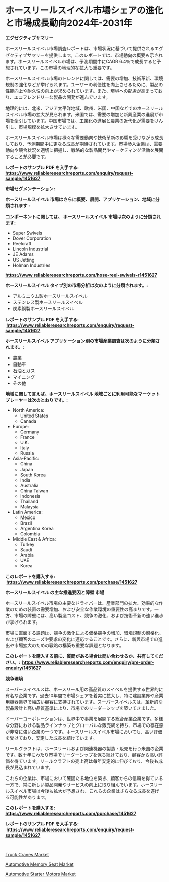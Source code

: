 <p><h1>ホースリールスイベル市場シェアの進化と市場成長動向2024年-2031年</h1></p><p><strong>エグゼクティブサマリー</strong></p>
<p><p>ホースリールスイベル市場調査レポートは、市場状況に基づいて提供されるエグゼクティブサマリーを提供します。このレポートでは、市場動向の概要も示されます。ホースリールスイベル市場は、予測期間中にCAGR 6.4％で成長すると予想されています。この市場の地理的な拡大も重要です。</p><p>ホースリールスイベル市場のトレンドに関しては、需要の増加、技術革新、環境規制の強化などが挙げられます。ユーザーの利便性を向上させるために、製品の性能向上や耐久性の向上が求められています。また、環境への配慮が高まっており、エコフレンドリーな製品の開発が進んでいます。</p><p>地理的には、北米、アジア太平洋地域、欧州、米国、中国などでのホースリールスイベル市場の拡大が見られます。米国では、需要の増加と新興産業の進展が市場を牽引しています。中国市場では、工業化の進展と農業の近代化が需要をけん引し、市場規模を拡大させています。</p><p>ホースリールスイベル市場は様々な需要動向や技術革新の影響を受けながら成長しており、予測期間中に更なる成長が期待されています。市場参入企業は、需要動向や競合状況を適切に把握し、戦略的な製品開発やマーケティング活動を展開することが必要です。</p></p>
<p><strong>レポートのサンプル PDF を入手する: <a href="https://www.reliableresearchreports.com/enquiry/request-sample/1451627">https://www.reliableresearchreports.com/enquiry/request-sample/1451627</a></strong></p>
<p><strong>市場セグメンテーション:</strong></p>
<p><strong> ホースリールスイベル 市場はさらに概要、展開、アプリケーション、地域に分類されます :</strong></p>
<p><strong>コンポーネントに関しては、 ホースリールスイベル 市場は次のように分類されます: &nbsp;</strong></p>
<p><ul><li>Super Swivels</li><li>Dover Corporation</li><li>Reelcraft</li><li>Lincoln Industrial</li><li>JE Adams</li><li>US Jetting</li><li>Holman Industries</li></ul></p>
<p><strong><a href="https://www.reliableresearchreports.com/hose-reel-swivels-r1451627">https://www.reliableresearchreports.com/hose-reel-swivels-r1451627</a></strong></p>
<p><strong> ホースリールスイベル タイプ別の市場分析は次のように分類されます。:</strong></p>
<p><ul><li>アルミニウム製ホースリールスイベル</li><li>ステンレス製ホースリールスイベル</li><li>炭素鋼製ホースリールスイベル</li></ul></p>
<p><strong>レポートのサンプル PDF を入手する: &nbsp;<a href="https://www.reliableresearchreports.com/enquiry/request-sample/1451627">https://www.reliableresearchreports.com/enquiry/request-sample/1451627</a></strong></p>
<p><strong> ホースリールスイベル アプリケーション別の市場産業調査は次のように分類されます。:</strong></p>
<p><ul><li>農業</li><li>自動車</li><li>石油とガス</li><li>マイニング</li><li>その他</li></ul></p>
<p><strong>地域に関して言えば、ホースリールスイベル 地域ごとに利用可能なマーケットプレーヤーは次のとおりです。:</strong></p>
<p><ul>
    <li>
        North America:
        <ul>
            <li>United States</li>
            <li>Canada</li>
        </ul>
    </li>
    <li>
        Europe:
        <ul>
            <li>Germany</li>
            <li>France</li>
            <li>U.K.</li>
            <li>Italy</li>
            <li>Russia</li>
        </ul>
    </li>
    <li>
        Asia-Pacific:
        <ul>
            <li>China</li>
            <li>Japan</li>
            <li>South Korea</li>
            <li>India</li>
            <li>Australia</li>
            <li>China Taiwan</li>
            <li>Indonesia</li>
            <li>Thailand</li>
            <li>Malaysia</li>
        </ul>
    </li>
    <li>
        Latin America:
        <ul>
            <li>Mexico</li>
            <li>Brazil</li>
            <li>Argentina Korea</li>
            <li>Colombia</li>
        </ul>
    </li>
    <li>
        Middle East & Africa:
        <ul>
            <li>Turkey</li>
            <li>Saudi</li>
            <li>Arabia</li>
            <li>UAE</li>
            <li>Korea</li>
        </ul>
    </li>
    </ul></p>
<p><strong>このレポートを購入する: &nbsp;<a href="https://www.reliableresearchreports.com/purchase/1451627">https://www.reliableresearchreports.com/purchase/1451627</a></strong></p>
<p><strong>ホースリールスイベル の主な推進要因と障壁 市場</strong></p>
<p><p>ホースリールスイベル市場の主要なドライバーは、産業部門の拡大、効率的な作業のための装置の需要増加、および安全な作業環境の重要性の高まりです。一方、市場の障壁には、高い製造コスト、競争の激化、および技術革新の速い進歩が挙げられます。</p><p>市場に直面する課題は、競争の激化による価格競争の増加、環境規制の厳格化、および顧客のニーズや要求の変化に適応することです。さらに、新興市場での進出や市場拡大のための戦略の構築も重要な課題となります。</p></p>
<p><strong>このレポートを購入する前に、質問がある場合は問い合わせるか、共有してください。:&nbsp; <a href="https://www.reliableresearchreports.com/enquiry/pre-order-enquiry/1451627">https://www.reliableresearchreports.com/enquiry/pre-order-enquiry/1451627</a></strong></p>
<p><strong>競争環境</strong></p>
<p><p>スーパースイベルスは、ホースリール用の高品質のスイベルを提供する世界的に有名な企業です。過去10年間で市場シェアを着実に拡大し、特に建設業界や産業用機器業界で幅広い顧客に支持されています。スーパースイベルスは、革新的な製品設計と高い品質基準により、市場でのリーダーシップを築いてきました。</p><p>ドーバーコーポレーションは、世界中で事業を展開する総合産業企業です。多様な分野における製品ラインナップとグローバルな販売網を持ち、市場での存在感が非常に強い企業の一つです。ホースリールスイベル市場においても、高い評価を受けており、安定した成長を続けています。</p><p>リールクラフトは、ホースリールおよび関連機器の製造・販売を行う米国の企業です。数十年にわたり市場でリーダーシップを保ち続けており、顧客から高い評価を得ています。リールクラフトの売上高は毎年安定的に伸びており、今後も成長が見込まれています。</p><p>これらの企業は、市場において確固たる地位を築き、顧客からの信頼を得ている一方で、常に新しい製品開発やサービスの向上に取り組んでいます。ホースリールスイベル市場は今後も拡大が予想され、これらの企業はさらなる成長を遂げる可能性があります。</p></p>
<p><strong>このレポートを購入する: &nbsp; <a href="https://www.reliableresearchreports.com/purchase/1451627">https://www.reliableresearchreports.com/purchase/1451627</a></strong></p>
<p><strong>レポートのサンプル PDF を入手する: &nbsp;<a href="https://www.reliableresearchreports.com/enquiry/request-sample/1451627">https://www.reliableresearchreports.com/enquiry/request-sample/1451627</a></strong><strong></strong></p>
<p>&nbsp;</p>
<p><p><a href="https://www.linkedin.com/pulse/global-truck-cranes-market-types-applications-major-players-b1rkc?trackingId=RLTwJJWHpFl8fhDXfSnZcQ%3D%3D">Truck Cranes Market</a></p><p><a href="https://www.linkedin.com/pulse/automotive-memory-seat-market-size-global-industry-overview-ur3qc?trackingId=l36RmU0cpS5gymMH%2FGV6FQ%3D%3D">Automotive Memory Seat Market</a></p><p><a href="https://www.linkedin.com/pulse/automotive-starter-motors-market-research-report-key-successful-od6yf?trackingId=OwghFw5ReTg0f20umaS8rg%3D%3D">Automotive Starter Motors Market</a></p></p>